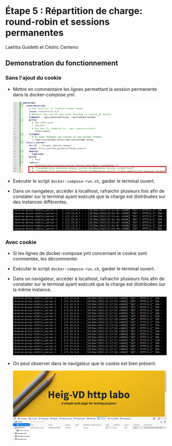 # Étape 5 : Répartition de charge: round-robin et sessions permanentes 
Laetitia Guidetti et Cédric Centeno

## Demonstration du fonctionnement

### Sans l'ajout du cookie
- Mettre en commentaire les lignes permettant la session permanente dans le 
  docker-compose.yml.

  ![commenter_cookie](readmeFiles/Etape5_commenter_cookies.jpg)
- Exécuter le script ```docker-compose-run.sh```, garder le terminal ouvert.
- Dans un navigateur, accéder à localhost, rafraichir plusieurs fois afin de 
  constater sur le terminal ayant exécuté que la charge est distribuées sur des 
  instances différentes.

  ![instances_sans_cookie](readmeFiles/Etape5_requetes_sans_cookie.jpg)

### Avec cookie
- Si les lignes de docker-compose.yml concernant le cookie sont commentée, les 
  décommenter.
- Exécuter le script ```docker-compose-run.sh```, garder le terminal ouvert.
- Dans un navigateur, accéder à localhost, rafraichir plusieurs fois afin de
  constater sur le terminal ayant exécuté que la charge est distribuées sur la 
  même instance.

  ![instances_sans_cookie](readmeFiles/Etape5_requetes_avec_cookie.jpg)
- On peut observer dans le navigateur que le cookie est bien présent.

  ![instances_sans_cookie](readmeFiles/Etape5_cookie_dans_navigateur.jpg)